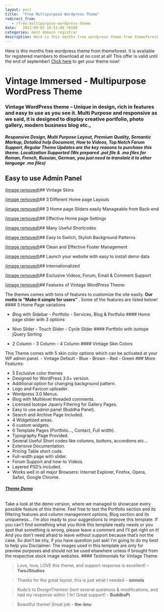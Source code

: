 ```yaml
---
layout: post
title:  "Free Multipurpose Wordpress Theme"
redirect_from:
   - /free-multipurpose-wordpress-theme
date:   2013-09-03 16:51:08 +0100
categories: best domain registrar
description: Here is this months free wordpress theme from themeforest. It is available for registered members to download at no cost at all! This offer is valid u...
---
```


Here is this months free wordpress theme from themeforest. It is available for registered members to download at no cost at all! This offer is valid until the end of september! [Click here](http://themeforest.net/item/vintage-immersed-multipurpose-wordpress-theme/2866563?WT.ac=free_file&WT.seg_1=free_file&WT.z_author=designthemes&ref=bigideaguy "Vintage Immersed - Multipurpose WordPress Theme") to get your theme now!

# Vintage Immersed - Multipurpose WordPress Theme

### Vintage WordPress theme – Unique in design, rich in features and easy to use as you see it. Multi Purpose and responsive as we said, it is designed to display creative portfolio, photo gallery, modern business blog etc.,

##### Responsive Design, Multi Purpose Layout, Premium Quality, Semantic Markup, Detailed help Document, How to Videos, Top Notch Forum Support, Regular Theme Updates are the key reasons to purchase this theme. Localization Supported (We prepared .pot file & .mo files for Roman, French, Russian, German, you just need to translate it to other language .mo files)

## Easy to use Admin Panel

 [(image removed)](http://markustenghamn.com/wp-content/uploads/2013/09/buddha-panel.jpg)## Vintage Skins

 [(image removed)](http://markustenghamn.com/wp-content/uploads/2013/09/color-schemes.jpg)## 3 Different Home page Layouts

 [(image removed)](http://markustenghamn.com/wp-content/uploads/2013/09/hp-layouts.jpg)## 3 Home page Sliders easily Manageable from Back-end

 [(image removed)](http://markustenghamn.com/wp-content/uploads/2013/09/slider-options.jpg)## Effective Home page Settings

 [(image removed)](http://markustenghamn.com/wp-content/uploads/2013/09/hp-settings.jpg)## Many Useful Shortcodes

 [(image removed)](http://markustenghamn.com/wp-content/uploads/2013/09/shortcodes.jpg)## Easy to Switch, Stylish Background Patterns

 [(image removed)](http://markustenghamn.com/wp-content/uploads/2013/09/patterns.jpg)## Clean and Effective Footer Management

 [(image removed)](http://markustenghamn.com/wp-content/uploads/2013/09/footer.jpg)## Launch your website with easy to install demo data

 [(image removed)](http://markustenghamn.com/wp-content/uploads/2013/09/dummy-data.jpg)## Internationalized

 [(image removed)](http://markustenghamn.com/wp-content/uploads/2013/09/global.jpg)## Exclusive Videos, Forum, Email & Comment Support

 [(image removed)](http://markustenghamn.com/wp-content/uploads/2013/09/support.jpg)## Features of Vintage WordPress Theme:

 The themes comes with tons of features to customize the site easily.  **Our motto is “Make it simple for users”** . Some of the features are listed below! #### 3 Home Page variations

 - Blog with Sidebar - Portfolio - Services, Blog & Portfolio #### Home page slider with 3 options

 - Nivo Slider - Touch Slider - Cycle Slider #### Portfolio with isotope jQuery Sorting

 - 2 Column - 3 Column - 4 Column #### Vintage Skin Colors

 This Theme comes with 5 skin color options which can be activated at your WP admin panel. - Vintage Default - Blue - Brown - Red - Green ### More Features:

- 5 Exclusive color themes
- Designed for WordPress 3.0+ version.
- Additional option for changing background pattern.
- Logo and Favicon uploader.
- Wordpress 3.0 Menus.
- Blog with Multilevel threaded comments.
- Licensed Isotope Jquery Filtering for Gallery Pages.
- Easy to use admin panel (Buddha Panel).
- Search and Archive Page Included.
- 4 Widgetized areas.
- 6 custom widgets.
- 6 Template Pages (Portfolio…, Contact, Full width).
- Typography Page Provided.
- Several Useful Short codes like columns, buttons, accordions etc…
- Extensive Documentation.
- Pricing Table short code.
- Full-width page with slider.
- Forum Support and how-to Videos.
- Layered PSD’s included.
- Works well in all major Browsers: Internet Explorer, Firefox, Opera, Safari, Google Chrome.
 
###### **[Theme Demo](http://bit.ly/vintage_demo)**

 Take a look at the demo version, where we managed to showcase every possible feature of this theme. Feel free to test the Portfolio section and its filtering features and column management options, Blog section and its uniqueness… I’m also ready to your suggestions to improve this template. If you can’t find something what you think this template really needs or you spot that something is wrong, please leave a comment and I’ll get right on it! And you don’t need afraid to leave without support because that’s not the case. So don’t be shy, if you have question just ask! I’m going to do my best to help you Disclaimer: The images used in this template are only for preview purposes and should not be used elsewhere unless if brought from the respective stock image websites. #### Testimonials for Vintage Theme

> Love, love, LOVE this theme, and support response is excellent! – **TwoJStudios**

> Thanks for the great layout, this is just what I needed – **smnola**

> Kudo’s to DesignThemes! Sent several questions & modifications, and had my response within 1 hr! Great support! – **BuddhaPi**

> Beautiful theme! Great job – **the-bnu**